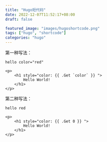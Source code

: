 ```yaml
---
title: "Hugo短代码"
date: 2022-12-07T11:52:17+08:00
draft: false

featured_image: "images/hugoshortcode.png"
tags: ["hugo", "shortcode"]
categories: "hugo"
---
```



第一种写法：
```
hello color="red"

<p>
    <h1 style="color: {{ .Get `color` }} ">
        Hello World! 
    </h1>
</p>
```
  
第二种写法：
```
hello red

<p>
    <h1 style="color: {{ .Get 0 }} ">
        Hello World! 
    </h1>
</p>
```
